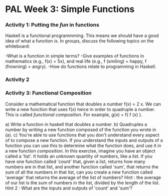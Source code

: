 # PAL Week 3: Simple Functions

### Activity 1: Putting the  _fun_ in functions
Haskell is a functional programmming. This means we should have a good idea of what a function _is_. In groups, discuss the following topics on the whiteboard: 

-What is a function in simple terms?
-Give examples of functions in mathematics (e.g., f(x) = 5x), and real life (e.g., f (smiling) = happy, f (frowning) = angry).
-How do functions relate to programming in Haskell.

### Activity 2



### Activity 3: Functional Composition
Consider a mathematical function that doubles a number
f(x) = 2 x.
We can write a new function that uses f(x) twice in order to quadruple a number. This is called _functional composition_. For example,
g(x) = f( f (x) ).

a) Write a function in haskell that doubles a number.
b) Quadruples a number by writing a new function composed of the function you wrote in (a).
c) You're able to use functions that you don't understand every aspect of to compose a new function. If you understand the inputs and outputs of a function you can use this to determine what the function does, and use it in a new function _composition_. In this exercise, imagine you have an object called a 'list'. It holds an unknown quantity of numbers, like a list. If you have one function called 'count' that, given a list, returns how many numbers are in that list, and another function called 'sum', that returns the sum of all the numbers in that list, can you create a new function called 'average' that returns the average of the list of numbers?
Hint : the average of our list is the sum of numbers in the list, divided by the length of the list.
Hint 2 : What are the inputs and outputs of 'count' and 'sum'?
